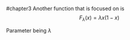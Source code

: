 #chapter3 
Another function that is focused on is $$F_{\lambda}(x) = \lambda x(1 - x)$$

Parameter being $\lambda$